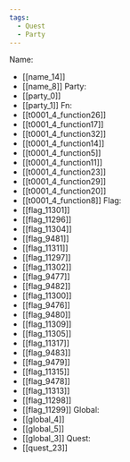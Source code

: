 ```yaml
---
tags:
  - Quest
  - Party
---
```

Name:
- [[name_14]]
- [[name_8]]
Party:
- [[party_0]]
- [[party_1]]
Fn:
- [[t0001_4_function26]]
- [[t0001_4_function17]]
- [[t0001_4_function32]]
- [[t0001_4_function14]]
- [[t0001_4_function5]]
- [[t0001_4_function11]]
- [[t0001_4_function23]]
- [[t0001_4_function29]]
- [[t0001_4_function20]]
- [[t0001_4_function8]]
Flag:
- [[flag_11301]]
- [[flag_11296]]
- [[flag_11304]]
- [[flag_9481]]
- [[flag_11311]]
- [[flag_11297]]
- [[flag_11302]]
- [[flag_9477]]
- [[flag_9482]]
- [[flag_11300]]
- [[flag_9476]]
- [[flag_9480]]
- [[flag_11309]]
- [[flag_11305]]
- [[flag_11317]]
- [[flag_9483]]
- [[flag_9479]]
- [[flag_11315]]
- [[flag_9478]]
- [[flag_11313]]
- [[flag_11298]]
- [[flag_11299]]
Global:
- [[global_4]]
- [[global_5]]
- [[global_3]]
Quest:
- [[quest_23]]
